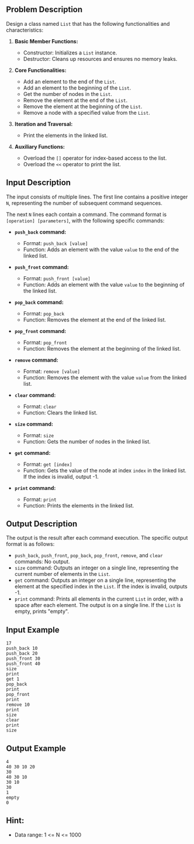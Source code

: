 ## Problem Description

Design a class named `List` that has the following functionalities and characteristics:

1. **Basic Member Functions:**
   * Constructor: Initializes a `List` instance.
   * Destructor: Cleans up resources and ensures no memory leaks.

2. **Core Functionalities:**
   * Add an element to the end of the `List`.
   * Add an element to the beginning of the `List`.
   * Get the number of nodes in the `List`.
   * Remove the element at the end of the `List`.
   * Remove the element at the beginning of the `List`.
   * Remove a node with a specified value from the `List`.

3. **Iteration and Traversal:**
   * Print the elements in the linked list.

4. **Auxiliary Functions:**
   * Overload the `[]` operator for index-based access to the list.
   * Overload the `<<` operator to print the list.


## Input Description

The input consists of multiple lines. The first line contains a positive integer `N`, representing the number of subsequent command sequences.

The next `N` lines each contain a command. The command format is `[operation] [parameters]`, with the following specific commands:

* **`push_back` command:**
  * Format: `push_back [value]`
  * Function: Adds an element with the value `value` to the end of the linked list.

* **`push_front` command:**
  * Format: `push_front [value]`
  * Function: Adds an element with the value `value` to the beginning of the linked list.

* **`pop_back` command:**
  * Format: `pop_back`
  * Function: Removes the element at the end of the linked list.

* **`pop_front` command:**
  * Format: `pop_front`
  * Function: Removes the element at the beginning of the linked list.

* **`remove` command:**
  * Format: `remove [value]`
  * Function: Removes the element with the value `value` from the linked list.

* **`clear` command:**
  * Format: `clear`
  * Function: Clears the linked list.

* **`size` command:**
  * Format: `size`
  * Function: Gets the number of nodes in the linked list.

* **`get` command:**
  * Format: `get [index]`
  * Function: Gets the value of the node at index `index` in the linked list. If the index is invalid, output -1.

* **`print` command:**
  * Format: `print`
  * Function: Prints the elements in the linked list.


## Output Description

The output is the result after each command execution. The specific output format is as follows:

* `push_back`, `push_front`, `pop_back`, `pop_front`, `remove`, and `clear` commands: No output.
* `size` command: Outputs an integer on a single line, representing the current number of elements in the `List`.
* `get` command: Outputs an integer on a single line, representing the element at the specified index in the `List`. If the index is invalid, outputs -1.
* `print` command: Prints all elements in the current `List` in order, with a space after each element. The output is on a single line. If the `List` is empty, prints "empty".


## Input Example

```
17
push_back 10
push_back 20
push_front 30
push_front 40
size
print
get 1
pop_back
print
pop_front
print
remove 10
print
size
clear
print
size
```

## Output Example

```
4
40 30 10 20 
30
40 30 10 
30 10 
30 
1
empty
0
```

## Hint:

- Data range: 1 <= N <= 1000
